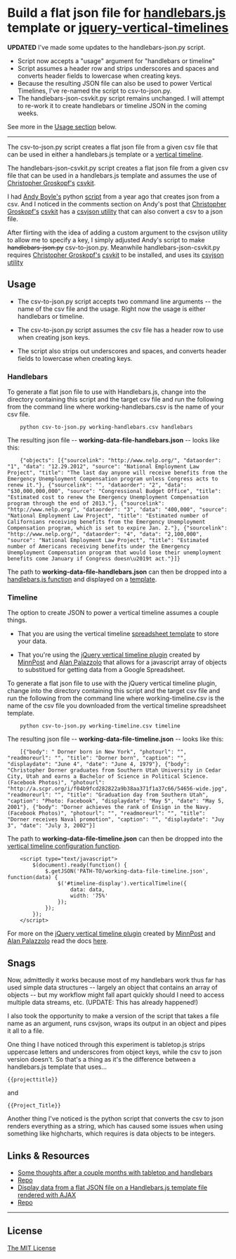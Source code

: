 # Build a flat json file for [handlebars.js](http://handlebarsjs.com/) template or [jquery-vertical-timelines](https://github.com/MinnPost/jquery-vertical-timeline)

**UPDATED** I've made some updates to the handlebars-json.py script.

- Script now accepts a "usage" argument for "handlebars or timeline"
- Script assumes a header row and strips underscores and spaces and converts header fields to lowercase when creating keys.
- Because the resulting JSON file can also be used to power Vertical Timelines, I've re-named the script to csv-to-json.py.
- The handlebars-json-csvkit.py script remains unchanged. I will attempt to re-work it to create handlebars or timeline JSON in the coming weeks.

See more in the [Usage section](https://gist.github.com/chrislkeller/4700210#usage) below.

----

The csv-to-json.py script creates a flat json file from a given csv file that can be used in either a handlebars.js template or a [vertical timeline](https://github.com/MinnPost/jquery-vertical-timeline).

The handlebars-json-csvkit.py script creates a flat json file from a given csv file that can be used in a handlebars.js template and assumes the use of [Christopher Groskopf's](https://twitter.com/onyxfish) [csvkit](http://csvkit.readthedocs.org/en/latest/).

I had [Andy Boyle's](https://twitter.com/andymboyle) python [script](http://www.andymboyle.com/2011/11/02/quick-csv-to-json-parser-in-python/) from a year ago that creates json from a csv. And I noticed in the comments section on Andy's post that [Christopher Groskopf's](https://twitter.com/onyxfish) [csvkit](http://csvkit.readthedocs.org/en/latest/) has a [csvjson utility](http://csvkit.readthedocs.org/en/latest/scripts/csvjson.html) that can also convert a csv to a json file.

After flirting with the idea of adding a custom argument to the csvjson utility to allow me to specify a key, I simply adjusted Andy's script to make <del>handlebars-json.py</del> csv-to-json.py. Meanwhile handlebars-json-csvkit.py requires [Christopher Groskopf's](https://twitter.com/onyxfish) [csvkit](http://csvkit.readthedocs.org/en/latest/) to be installed, and uses its  [csvjson utility](http://csvkit.readthedocs.org/en/latest/scripts/csvjson.html)

## Usage

- The csv-to-json.py script accepts two command line arguments -- the name of the csv file and the usage. Right now the usage is either handlebars or timeline.

- The csv-to-json.py script assumes the csv file has a header row to use when creating json keys.

- The script also strips out underscores and spaces, and converts header fields to lowercase when creating keys.

### Handlebars

To generate a flat json file to use with Handlebars.js, change into the directory containing this script and the target csv file and run the following from the command line where working-handlebars.csv is the name of your csv file.

		python csv-to-json.py working-handlebars.csv handlebars

The resulting json file -- **working-data-file-handlebars.json** -- looks like this:

		{"objects": [{"sourcelink": "http://www.nelp.org/", "dataorder": "1", "data": "12.29.2012", "source": "National Employment Law Project", "title": "The last day anyone will receive benefits from the Emergency Unemployment Compensation program unless Congress acts to renew it."}, {"sourcelink": "", "dataorder": "2", "data": "$30,000,000,000", "source": "Congressional Budget Office", "title": "Estimated cost to renew the Emergency Unemployment Compensation program through the end of 2013."}, {"sourcelink": "http://www.nelp.org/", "dataorder": "3", "data": "400,000", "source": "National Employment Law Project", "title": "Estimated number of Californians receiving benefits from the Emergency Unemployment Compensation program, which is set to expire Jan. 2."}, {"sourcelink": "http://www.nelp.org/", "dataorder": "4", "data": "2,100,000", "source": "National Employment Law Project", "title": "Estimated number of Americans receiving benefits under the Emergency Unemployment Compensation program that would lose their unemployment benefits come January if Congress doesn\u2019t act."}]}

The path to **working-data-file-handlebars.json** can then be dropped into a [handlebars.js function](https://gist.github.com/3230081#file-data-script-js) and displayed on a [template](https://gist.github.com/3230081#file-datadetailstemplate-handlebars).

### Timeline

The option to create JSON to power a vertical timeline assumes a couple things.

- That you are using the vertical timeline [spreadsheet template](https://docs.google.com/spreadsheet/ccc?key=0AsmHVq28GtVJdG1fX3dsQlZrY18zTVA2ZG8wTXdtNHc#gid=0) to store your data.

- That you're using the [jQuery vertical timeline plugin](https://github.com/MinnPost/jquery-vertical-timeline) created by [MinnPost](https://github.com/MinnPost) and [Alan Palazzolo](https://github.com/zzolo) that allows for a javascript array of objects to substitued for getting data from a Google Spreadsheet.

To generate a flat json file to use with the jQuery vertical timeline plugin, change into the directory containing this script and the target csv file and run the following from the command line where working-timeline.csv is the name of the csv file you downloaded from the vertical timeline spreadsheet template.

		python csv-to-json.py working-timeline.csv timeline

The resulting json file -- **working-data-file-timeline.json** -- looks like this:

        [{"body": " Dorner born in New York", "photourl": "", "readmoreurl": "", "title": "Dorner born", "caption": "", "displaydate": "June 4", "date": "June 4, 1979"}, {"body": "Christopher Dorner graduates from Southern Utah University in Cedar City, Utah and earns a Bachelor of Science in Political Science. (Facebook Photos)", "photourl": "http://a.scpr.org/i/f04b9fcd282822a9b38aa371f1a37c66/54656-wide.jpg", "readmoreurl": "", "title": "Graduation day from Southern Utah", "caption": "Photo: Facebook", "displaydate": "May 5", "date": "May 5, 2001"}, {"body": "Dorner achieves the rank of Ensign in the Navy. (Facebook Photos)", "photourl": "", "readmoreurl": "", "title": "Dorner receives Naval promotion", "caption": "", "displaydate": "Juy 3", "date": "July 3, 2002"}]

The path to **working-data-file-timeline.json** can then be dropped into the [vertical timeline configuration function](https://github.com/MinnPost/jquery-vertical-timeline/blob/master/example.html#L38).

        <script type="text/javascript">
            $(document).ready(function() {
                $.getJSON('PATH-TO/working-data-file-timeline.json', function(data) {
                    $('#timeline-display').verticalTimeline({
                        data: data,
                        width: '75%'
                    });
                });
            });
        </script>

For more on the [jQuery vertical timeline plugin](https://github.com/MinnPost/jquery-vertical-timeline) created by [MinnPost](https://github.com/MinnPost) and [Alan Palazzolo](https://github.com/zzolo) read the docs [here](https://github.com/MinnPost/jquery-vertical-timeline/blob/master/README.md).

## Snags

Now, admittedly it works because most of my handlebars work thus far has used simple data structures -- largely an object that contains an array of objects -- but my workflow might fall apart quickly should I need to access multiple data streams, etc. (UPDATE: This has already happened!)

I also took the opportunity to make a version of the script that takes a file name as an argument, runs csvjson, wraps its output in an object and pipes it all to a file.

One thing I have noticed through this experiment is tabletop.js strips uppercase letters and underscores from object keys, while the csv to json version doesn't. So that's a thing as it's the difference between a handlebars.js template that uses…

	{{projecttitle}}

and

	{{Project_Title}}

Another thing I've noticed is the python script that converts the csv to json renders everything as a string, which has caused some issues when using something like highcharts, which requires is data objects to be integers.

## Links & Resources

- [Some thoughts after a couple months with tabletop and handlebars](http://blog.chrislkeller.com/some-thoughts-after-a-couple-months-with-tabl/)
- [Repo](https://gist.github.com/4700210)
- [Display data from a flat JSON file on a Handlebars.js template file rendered with AJAX](http://blog.chrislkeller.com/display-data-from-a-flat-json-file-on-a-handl)
- [Repo](https://gist.github.com/3230081)

----

## License

[The MIT License](http://opensource.org/licenses/MIT)